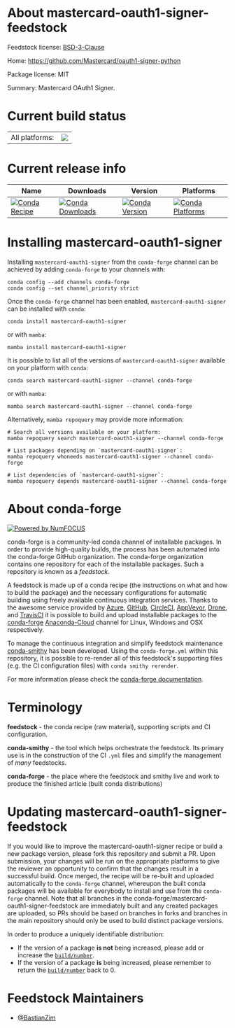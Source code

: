 About mastercard-oauth1-signer-feedstock
========================================

Feedstock license: [BSD-3-Clause](https://github.com/conda-forge/mastercard-oauth1-signer-feedstock/blob/main/LICENSE.txt)

Home: https://github.com/Mastercard/oauth1-signer-python

Package license: MIT

Summary: Mastercard OAuth1 Signer.

Current build status
====================


<table><tr><td>All platforms:</td>
    <td>
      <a href="https://dev.azure.com/conda-forge/feedstock-builds/_build/latest?definitionId=17570&branchName=main">
        <img src="https://dev.azure.com/conda-forge/feedstock-builds/_apis/build/status/mastercard-oauth1-signer-feedstock?branchName=main">
      </a>
    </td>
  </tr>
</table>

Current release info
====================

| Name | Downloads | Version | Platforms |
| --- | --- | --- | --- |
| [![Conda Recipe](https://img.shields.io/badge/recipe-mastercard--oauth1--signer-green.svg)](https://anaconda.org/conda-forge/mastercard-oauth1-signer) | [![Conda Downloads](https://img.shields.io/conda/dn/conda-forge/mastercard-oauth1-signer.svg)](https://anaconda.org/conda-forge/mastercard-oauth1-signer) | [![Conda Version](https://img.shields.io/conda/vn/conda-forge/mastercard-oauth1-signer.svg)](https://anaconda.org/conda-forge/mastercard-oauth1-signer) | [![Conda Platforms](https://img.shields.io/conda/pn/conda-forge/mastercard-oauth1-signer.svg)](https://anaconda.org/conda-forge/mastercard-oauth1-signer) |

Installing mastercard-oauth1-signer
===================================

Installing `mastercard-oauth1-signer` from the `conda-forge` channel can be achieved by adding `conda-forge` to your channels with:

```
conda config --add channels conda-forge
conda config --set channel_priority strict
```

Once the `conda-forge` channel has been enabled, `mastercard-oauth1-signer` can be installed with `conda`:

```
conda install mastercard-oauth1-signer
```

or with `mamba`:

```
mamba install mastercard-oauth1-signer
```

It is possible to list all of the versions of `mastercard-oauth1-signer` available on your platform with `conda`:

```
conda search mastercard-oauth1-signer --channel conda-forge
```

or with `mamba`:

```
mamba search mastercard-oauth1-signer --channel conda-forge
```

Alternatively, `mamba repoquery` may provide more information:

```
# Search all versions available on your platform:
mamba repoquery search mastercard-oauth1-signer --channel conda-forge

# List packages depending on `mastercard-oauth1-signer`:
mamba repoquery whoneeds mastercard-oauth1-signer --channel conda-forge

# List dependencies of `mastercard-oauth1-signer`:
mamba repoquery depends mastercard-oauth1-signer --channel conda-forge
```


About conda-forge
=================

[![Powered by
NumFOCUS](https://img.shields.io/badge/powered%20by-NumFOCUS-orange.svg?style=flat&colorA=E1523D&colorB=007D8A)](https://numfocus.org)

conda-forge is a community-led conda channel of installable packages.
In order to provide high-quality builds, the process has been automated into the
conda-forge GitHub organization. The conda-forge organization contains one repository
for each of the installable packages. Such a repository is known as a *feedstock*.

A feedstock is made up of a conda recipe (the instructions on what and how to build
the package) and the necessary configurations for automatic building using freely
available continuous integration services. Thanks to the awesome service provided by
[Azure](https://azure.microsoft.com/en-us/services/devops/), [GitHub](https://github.com/),
[CircleCI](https://circleci.com/), [AppVeyor](https://www.appveyor.com/),
[Drone](https://cloud.drone.io/welcome), and [TravisCI](https://travis-ci.com/)
it is possible to build and upload installable packages to the
[conda-forge](https://anaconda.org/conda-forge) [Anaconda-Cloud](https://anaconda.org/)
channel for Linux, Windows and OSX respectively.

To manage the continuous integration and simplify feedstock maintenance
[conda-smithy](https://github.com/conda-forge/conda-smithy) has been developed.
Using the ``conda-forge.yml`` within this repository, it is possible to re-render all of
this feedstock's supporting files (e.g. the CI configuration files) with ``conda smithy rerender``.

For more information please check the [conda-forge documentation](https://conda-forge.org/docs/).

Terminology
===========

**feedstock** - the conda recipe (raw material), supporting scripts and CI configuration.

**conda-smithy** - the tool which helps orchestrate the feedstock.
                   Its primary use is in the construction of the CI ``.yml`` files
                   and simplify the management of *many* feedstocks.

**conda-forge** - the place where the feedstock and smithy live and work to
                  produce the finished article (built conda distributions)


Updating mastercard-oauth1-signer-feedstock
===========================================

If you would like to improve the mastercard-oauth1-signer recipe or build a new
package version, please fork this repository and submit a PR. Upon submission,
your changes will be run on the appropriate platforms to give the reviewer an
opportunity to confirm that the changes result in a successful build. Once
merged, the recipe will be re-built and uploaded automatically to the
`conda-forge` channel, whereupon the built conda packages will be available for
everybody to install and use from the `conda-forge` channel.
Note that all branches in the conda-forge/mastercard-oauth1-signer-feedstock are
immediately built and any created packages are uploaded, so PRs should be based
on branches in forks and branches in the main repository should only be used to
build distinct package versions.

In order to produce a uniquely identifiable distribution:
 * If the version of a package **is not** being increased, please add or increase
   the [``build/number``](https://docs.conda.io/projects/conda-build/en/latest/resources/define-metadata.html#build-number-and-string).
 * If the version of a package **is** being increased, please remember to return
   the [``build/number``](https://docs.conda.io/projects/conda-build/en/latest/resources/define-metadata.html#build-number-and-string)
   back to 0.

Feedstock Maintainers
=====================

* [@BastianZim](https://github.com/BastianZim/)

